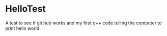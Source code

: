 # HelloTest
A test to see if git hub works and my first c++ code telling the computer to print hello world.
